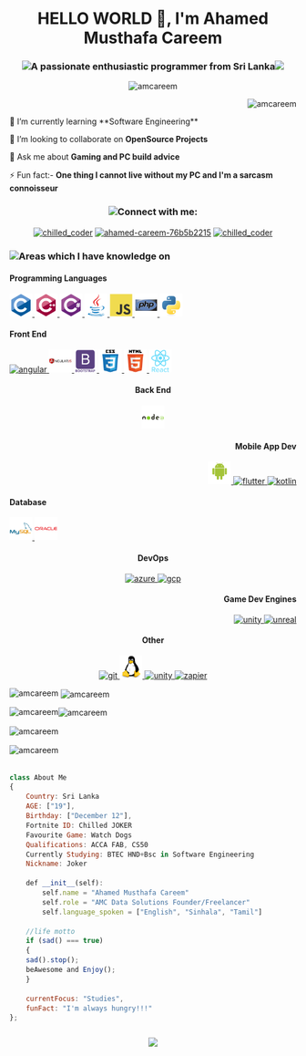 <h1 align="center">HELLO WORLD 👋, I'm Ahamed Musthafa Careem</h1>
<h3 align="center"><img src="https://media.giphy.com/media/eK6GrPltclFoMdbnYg/giphy.gif" width="50">A passionate enthusiastic programmer from Sri Lanka<img src="https://media.giphy.com/media/kzyQry8mXgw7YaENXO/giphy.gif" width="50"></h3> 



<p align="center"> <img src="https://github-profile-trophy.vercel.app/?username=amcareem" alt="amcareem" /></a> </p>
<p align="right"> <img src="https://komarev.com/ghpvc/?username=amcareem&label=Profile%20views&color=0e75b6&style=flat" alt="amcareem" /> </p>
🌱 I’m currently learning **Software Engineering**

👯 I’m looking to collaborate on **OpenSource Projects**

💬 Ask me about **Gaming and PC build advice**

⚡ Fun fact:- **One thing I cannot live without my PC and I'm a sarcasm connoisseur**

<h3 align="center"><img src="https://media.giphy.com/media/8zldD29JNeLRK/giphy.gif" width="50">Connect with me:</h3>
<p align="center">
<a href="https://twitter.com/chilled_coder" target="blank"><img align="center" src="https://raw.githubusercontent.com/rahuldkjain/github-profile-readme-generator/master/src/images/icons/Social/twitter.svg" alt="chilled_coder" height="30" width="40" /></a>
<a href="https://linkedin.com/in/ahamed-careem-76b5b2215" target="blank"><img align="center" src="https://raw.githubusercontent.com/rahuldkjain/github-profile-readme-generator/master/src/images/icons/Social/linked-in-alt.svg" alt="ahamed-careem-76b5b2215" height="30" width="40" /></a>
<a href="https://instagram.com/chilled_coder" target="blank"><img align="center" src="https://raw.githubusercontent.com/rahuldkjain/github-profile-readme-generator/master/src/images/icons/Social/instagram.svg" alt="chilled_coder" height="30" width="40" /></a>
</p>


<h3 align="left"><img src="https://media.giphy.com/media/WUlplcMpOCEmTGBtBW/giphy.gif" width="50">Areas which I have knowledge on</h3>
<h4 align="left">Programming Languages</h4>
<p align="left"> <a href="https://www.cprogramming.com/" target="_blank"> <img src="https://raw.githubusercontent.com/devicons/devicon/master/icons/c/c-original.svg" alt="c" width="40" height="40"/> </a> <a href="https://www.w3schools.com/cpp/" target="_blank"> <img src="https://raw.githubusercontent.com/devicons/devicon/master/icons/cplusplus/cplusplus-original.svg" alt="cplusplus" width="40" height="40"/> </a> <a href="https://www.w3schools.com/cs/" target="_blank"> <img src="https://raw.githubusercontent.com/devicons/devicon/master/icons/csharp/csharp-original.svg" alt="csharp" width="40" height="40"/> </a> <a href="https://www.java.com" target="_blank"> <img src="https://raw.githubusercontent.com/devicons/devicon/master/icons/java/java-original.svg" alt="java" width="40" height="40"/> </a> <a href="https://developer.mozilla.org/en-US/docs/Web/JavaScript" target="_blank"> <img src="https://raw.githubusercontent.com/devicons/devicon/master/icons/javascript/javascript-original.svg" alt="javascript" width="40" height="40"/> </a> <a href="https://www.php.net" target="_blank"> <img src="https://raw.githubusercontent.com/devicons/devicon/master/icons/php/php-original.svg" alt="php" width="40" height="40"/> </a> <a href="https://www.python.org" target="_blank"> <img src="https://raw.githubusercontent.com/devicons/devicon/master/icons/python/python-original.svg" alt="python" width="40" height="40"/> </a> </p>

<h4 align="left">Front End</h4>
<p align="left"> <a href="https://angular.io" target="_blank"> <img src="https://angular.io/assets/images/logos/angular/angular.svg" alt="angular" width="40" height="40"/> </a> <a href="https://angular.io" target="_blank"> <img src="https://raw.githubusercontent.com/devicons/devicon/master/icons/angularjs/angularjs-original-wordmark.svg" alt="angularjs" width="40" height="40"/> </a> <a href="https://getbootstrap.com" target="_blank"> <img src="https://raw.githubusercontent.com/devicons/devicon/master/icons/bootstrap/bootstrap-plain-wordmark.svg" alt="bootstrap" width="40" height="40"/> </a> <a href="https://www.w3schools.com/css/" target="_blank"> <img src="https://raw.githubusercontent.com/devicons/devicon/master/icons/css3/css3-original-wordmark.svg" alt="css3" width="40" height="40"/> </a> <a href="https://www.w3.org/html/" target="_blank"> <img src="https://raw.githubusercontent.com/devicons/devicon/master/icons/html5/html5-original-wordmark.svg" alt="html5" width="40" height="40"/> </a> <a href="https://reactjs.org/" target="_blank"> <img src="https://raw.githubusercontent.com/devicons/devicon/master/icons/react/react-original-wordmark.svg" alt="react" width="40" height="40"/> </a> </p>

<h4 align="center">Back End</h4>
<p align="center"> <a href="https://nodejs.org" target="_blank"> <img src="https://raw.githubusercontent.com/devicons/devicon/master/icons/nodejs/nodejs-original-wordmark.svg" alt="nodejs" width="40" height="40"/> </a> </p>



<h4 align="right">Mobile App Dev</h4>
<p align="right"> <a href="https://developer.android.com" target="_blank"> <img src="https://raw.githubusercontent.com/devicons/devicon/master/icons/android/android-original-wordmark.svg" alt="android" width="40" height="40"/> </a> <a href="https://flutter.dev" target="_blank"> <img src="https://www.vectorlogo.zone/logos/flutterio/flutterio-icon.svg" alt="flutter" width="40" height="40"/> </a> <a href="https://kotlinlang.org" target="_blank"> <img src="https://www.vectorlogo.zone/logos/kotlinlang/kotlinlang-icon.svg" alt="kotlin" width="40" height="40"/> </a> </p>

<h4 align="left">Database</h4>
<p align="left"> <a href="https://www.mysql.com/" target="_blank"> <img src="https://raw.githubusercontent.com/devicons/devicon/master/icons/mysql/mysql-original-wordmark.svg" alt="mysql" width="40" height="40"/> </a> <a href="https://www.oracle.com/" target="_blank"> <img src="https://raw.githubusercontent.com/devicons/devicon/master/icons/oracle/oracle-original.svg" alt="oracle" width="40" height="40"/> </a> </p>

<h4 align="center">DevOps</h4>
<p align="center"> <a href="https://azure.microsoft.com/en-in/" target="_blank"> <img src="https://www.vectorlogo.zone/logos/microsoft_azure/microsoft_azure-icon.svg" alt="azure" width="40" height="40"/> </a> <a href="https://cloud.google.com" target="_blank"> <img src="https://www.vectorlogo.zone/logos/google_cloud/google_cloud-icon.svg" alt="gcp" width="40" height="40"/> </a> </p>

<h4 align="right">Game Dev Engines</h4>
<p align="right"> <a href="https://unity.com/" target="_blank"> <img src="https://www.vectorlogo.zone/logos/unity3d/unity3d-icon.svg" alt="unity" width="40" height="40"/> </a> <a href="https://unrealengine.com/" target="_blank"> <img src="https://raw.githubusercontent.com/kenangundogan/fontisto/036b7eca71aab1bef8e6a0518f7329f13ed62f6b/icons/svg/brand/unreal-engine.svg" alt="unreal" width="40" height="40"/> </a> </p>

<h4 align="center">Other</h4>
<p align="center"> <a href="https://git-scm.com/" target="_blank"> <img src="https://www.vectorlogo.zone/logos/git-scm/git-scm-icon.svg" alt="git" width="40" height="40"/> </a> <a href="https://www.linux.org/" target="_blank"> <img src="https://raw.githubusercontent.com/devicons/devicon/master/icons/linux/linux-original.svg" alt="linux" width="40" height="40"/> </a> <a href="https://unity.com/" target="_blank"> <img src="https://www.vectorlogo.zone/logos/unity3d/unity3d-icon.svg" alt="unity" width="40" height="40"/> </a> <a href="https://zapier.com" target="_blank"> <img src="https://www.vectorlogo.zone/logos/zapier/zapier-icon.svg" alt="zapier" width="40" height="40"/> </a> </p>


<p><img align="left" src="https://github-readme-stats.vercel.app/api/top-langs?username=amcareem&show_icons=true&locale=en&layout=compact" alt="amcareem" /></p>

<p>&nbsp;<img align="center" src="https://github-readme-stats.vercel.app/api?username=amcareem&show_icons=true&locale=en" alt="amcareem" /></p>

<p><img align="left" src="https://github-readme-stats.vercel.app/api/top-langs/?username=amcareem&langs_count=8 " alt="amcareem" /><img align="center" src="https://github-readme-streak-stats.herokuapp.com/?user=amcareem&" alt="amcareem" /></p>

<p><img align="center" src="https://activity-graph.herokuapp.com/graph?username=amcareem&theme=react-dark" alt="amcareem" /></p>

<p><img align="center" src="https://metrics.lecoq.io/amcareem?template=classic&config.timezone=Asia%2FColombo" alt="amcareem" /></p>


```javascript

class About Me
{
    Country: Sri Lanka
    AGE: ["19"],
    Birthday: ["December 12"],
    Fortnite ID: Chilled JOKER
    Favourite Game: Watch Dogs
    Qualifications: ACCA FAB, CS50
    Currently Studying: BTEC HND+Bsc in Software Engineering
    Nickname: Joker
    
    def __init__(self):
        self.name = "Ahamed Musthafa Careem"
        self.role = "AMC Data Solutions Founder/Freelancer"
        self.language_spoken = ["English", "Sinhala", "Tamil"]
    
    //life motto
    if (sad() === true)
    {
    sad().stop();
    beAwesome and Enjoy();
    }
    
    currentFocus: "Studies",
    funFact: "I'm always hungry!!!"
};
```
<h3 align="center"> <img align="center" src="https://media.giphy.com/media/lds79WZpA3SN2/giphy.gif"></h3>  
  

